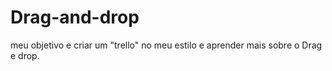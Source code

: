 # Drag-and-drop

meu objetivo e criar um "trello" no meu estilo e aprender mais sobre o Drag e drop.
